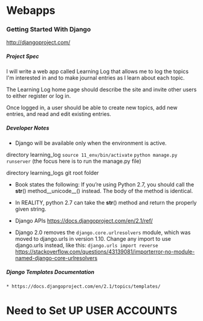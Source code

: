 # Webapps

### Getting Started With Django

http://djangoproject.com/

##### Project Spec

I will write a web app called Learning Log that allows me to log the
topics I'm interested in and to make journal entries as I learn
about each topic.

The Learning Log home page should describe the site
and invite other users to either register or log in.

Once logged in, a user should be able to create new topics,
add new entries, and read and edit existing entries.


##### Developer Notes

- Django will be available only when the environment is active.

directory learning_log
    `source 11_env/bin/activate`
    `python manage.py runserver`
        (the focus here is to run the manage.py file)

directory learning_logs
    git root folder

- Book states the following: 
    If you’re using Python 2.7, you should call the
    __str__() method__unicode__() instead. The body of the
    method is identical.
    
- In REALITY, python 2.7 can take the __str__() method and return
the properly given string.

- Django APIs
    https://docs.djangoproject.com/en/2.1/ref/

- Django 2.0 removes the `django.core.urlresolvers` module, which was
moved to django.urls in version 1.10. Change any import to use
django.urls instead, like this: `django.urls import reverse`
https://stackoverflow.com/questions/43139081/importerror-no-module-named-django-core-urlresolvers

##### Django Templates Documentation
    * https://docs.djangoproject.com/en/2.1/topics/templates/


# Need to Set UP USER ACCOUNTS
